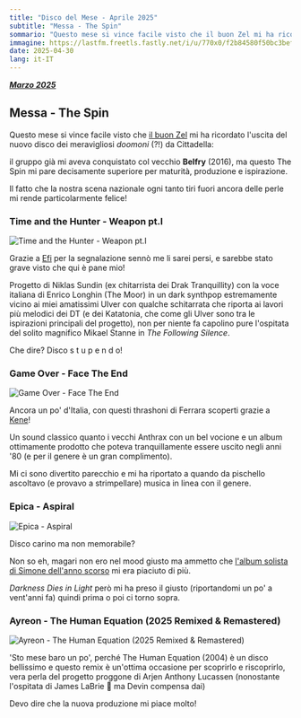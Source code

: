 ```yaml
---
title: "Disco del Mese - Aprile 2025"
subtitle: "Messa - The Spin"
sommario: "Questo mese si vince facile visto che il buon Zel mi ha ricordato l'uscita del nuovo disco dei meravigliosi doomoni di Cittadella..."
immagine: https://lastfm.freetls.fastly.net/i/u/770x0/f2b84580f50bc3bef6a5963e30768257.jpg
date: 2025-04-30
lang: it-IT
---
```


[_**Marzo 2025**_](/posts/ita/disco-del-mese-03-2025)

## Messa - The Spin

Questo mese si vince facile visto che [il buon Zel](https://livellosegreto.it/@Zel/114318818945015537) mi ha ricordato l'uscita del nuovo disco dei meravigliosi _doomoni_ (?!) da Cittadella: 

il gruppo già mi aveva conquistato col vecchio **Belfry** (2016), ma questo The Spin mi pare decisamente superiore per maturità, produzione e ispirazione.

Il fatto che la nostra scena nazionale ogni tanto tiri fuori ancora delle perle mi rende particolarmente felice!

### Time and the Hunter - Weapon pt.I

![Time and the Hunter - Weapon pt.I](https://f4.bcbits.com/img/a3295088822_16.jpg)

Grazie a [Efi](https://livellosegreto.it/@effimera) per la segnalazione sennò me li sarei persi, e sarebbe stato grave visto che qui è pane mio!

Progetto di Niklas Sundin (ex chitarrista dei Drak Tranquillity) con la voce italiana di Enrico Longhin (The Moor) in un dark synthpop estremamente vicino ai miei amatissimi Ulver con qualche schitarrata che riporta ai lavori più melodici dei DT (e dei Katatonia, che come gli Ulver sono tra le ispirazioni principali del progetto), non per niente fa capolino pure l'ospitata del solito magnifico Mikael Stanne in _The Following Silence_. 

Che dire? Disco s t u p e n d o!

### Game Over - Face The End

![Game Over - Face The End](https://f4.bcbits.com/img/a2222956488_16.jpg)

Ancora un po' d'Italia, con questi thrashoni di Ferrara scoperti grazie a [Kene](https://livellosegreto.it/@alessandroid)!

Un sound classico quanto i vecchi Anthrax con un bel vocione e un album ottimamente prodotto che poteva tranquillamente essere uscito negli anni '80 (e per il genere è un gran complimento).

Mi ci sono divertito parecchio e mi ha riportato a quando da pischello ascoltavo (e provavo a strimpellare) musica in linea con il genere.

### Epica - Aspiral 

![Epica - Aspiral](https://lastfm.freetls.fastly.net/i/u/770x0/1485dc1a1712354163e69fad4d2026aa.jpg)

Disco carino ma non memorabile?

Non so eh, magari non ero nel mood giusto ma ammetto che [l'album solista di Simone dell'anno scorso](/posts/ita/simone-simons-vermillion/) mi era piaciuto di più.

_Darkness Dies in Light_ però mi ha preso il giusto (riportandomi un po' a vent'anni fa) quindi prima o poi ci torno sopra. 

### Ayreon - The Human Equation (2025 Remixed & Remastered)

![Ayreon - The Human Equation (2025 Remixed & Remastered)](https://f4.bcbits.com/img/a2511475151_16.jpg)

'Sto mese baro un po', perché The Human Equation (2004) è un disco bellissimo e questo remix è un'ottima occasione per scoprirlo e riscoprirlo, vera perla del progetto proggone di Arjen Anthony Lucassen (nonostante l'ospitata di 	James LaBrie 🫢 ma Devin compensa dai)

Devo dire che la nuova produzione mi piace molto!